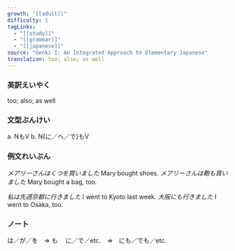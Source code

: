 ```yaml
---
growth: "[[adult]]"
difficulty: 1
tagLinks:
  - "[[study]]"
  - "[[grammar]]"
  - "[[japanese]]"
source: "Genki I: An Integrated Approach to Elementary Japanese"
translation: too; also; as well
---
```

### 英訳えいやく	

too; also; as well
### 文型ぶんけい

a. NもV
b. N{に／へ／で}もV
### 例文れいぶん

*メアリーさんはくつを買いました* Mary bought shoes.
*メアリーさんは鞄も買いました* Mary bought a bag, too. 

*私は先週京都に行きました* I went to Kyoto last week.
*大阪にも行きました* I went to Osaka, too. 
### ノート

は／が／を　=> も　
に／で／etc.　=>　にも／でも／etc.　